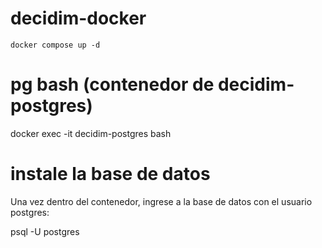 # decidim-docker
```
docker compose up -d
```
# pg bash (contenedor de decidim-postgres)
docker exec -it decidim-postgres bash

# instale la base de datos

Una vez dentro del contenedor, ingrese a la base de datos con el usuario postgres:

psql -U postgres


